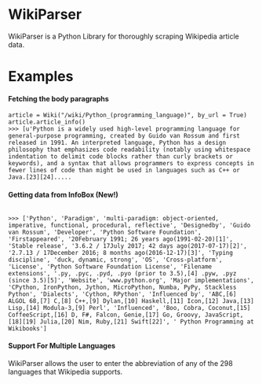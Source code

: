 # WikiParser
WikiParser is a Python Library for thoroughly scraping Wikipedia article data.

# Examples
#### Fetching the body paragraphs
```from wiki import Wiki
article = Wiki("/wiki/Python_(programming_language)", by_url = True)
article.article_info()
>>> [u'Python is a widely used high-level programming language for general-purpose programming, created by Guido van Rossum and first released in 1991. An interpreted language, Python has a design philosophy that emphasizes code readability (notably using whitespace indentation to delimit code blocks rather than curly brackets or keywords), and a syntax that allows programmers to express concepts in fewer lines of code than might be used in languages such as C++ or Java.[23][24].....
```

#### Getting data from InfoBox (New!)

```article.info_box()
```
```
>>> ['Python', 'Paradigm', 'multi-paradigm: object-oriented, imperative, functional, procedural, reflective', 'Designedby', 'Guido van Rossum', 'Developer', 'Python Software Foundation', 'Firstappeared', '20February 1991; 26 years ago(1991-02-20)[1]', 'Stable release', '3.6.2 / 17July 2017; 42 days ago(2017-07-17)[2]', '2.7.13 / 17December 2016; 8 months ago(2016-12-17)[3]', 'Typing discipline', 'duck, dynamic, strong', 'OS', 'Cross-platform', 'License', 'Python Software Foundation License', 'Filename extensions', '.py, .pyc, .pyd, .pyo (prior to 3.5),[4] .pyw, .pyz (since 3.5)[5]', 'Website', 'www.python.org', 'Major implementations', 'CPython, IronPython, Jython, MicroPython, Numba, PyPy, Stackless Python', 'Dialects', 'Cython, RPython', 'Influenced by', 'ABC,[6] ALGOL 68,[7] C,[8] C++,[9] Dylan,[10] Haskell,[11] Icon,[12] Java,[13] Lisp,[14] Modula-3,[9] Perl', 'Influenced', 'Boo, Cobra, Coconut,[15] CoffeeScript,[16] D, F#, Falcon, Genie,[17] Go, Groovy, JavaScript,[18][19] Julia,[20] Nim, Ruby,[21] Swift[22]', ' Python Programming at Wikibooks']
```

#### Support For Multiple Languages
WikiParser allows the user to enter the abbreviation of any of the 298 languages that Wikipedia supports. 

```article = Wiki("/wiki/Gato", by_url = True, lang = "en")
```







